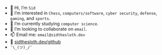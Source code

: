 - 👋 Hi, I’m `Sid`
- 👀 I’m interested in `Chess`, `computers/software`, `cyber security`, `defense`, `gaming`, and `sports`. 
- 🌱 I’m currently studying `computer science`.
- 💞️ I’m looking to collaborate on `email`.
- 📫 Email me: `email@sidthesloth.dev`
- 🔗 [sidthesloth.dev/github](https://sidthesloth.dev/github)
- `¯\_(ツ)_/¯`


<!---
sidthesloth0/sidthesloth0 is a ✨ special ✨ repository because its `README.md` (this file) appears on your GitHub profile.
You can click the Preview link to take a look at your changes.
--->
